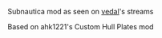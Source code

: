 Subnautica mod as seen on [vedal](https://twitch.tv/vedal987)'s streams

Based on ahk1221's Custom Hull Plates mod